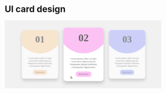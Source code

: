 # UI card design
![Image alt](https://github.com/vladsosnov/css-tricks/blob/master/Cards/UI%20card%20design/demo.gif)
